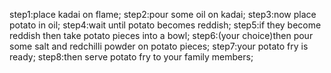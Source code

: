 step1:place kadai on flame;
step2:pour some oil on kadai;
step3:now place potato in oil;
step4:wait until potato becomes reddish;
step5:if they become reddish then take potato pieces into a bowl;
step6:(your choice)then  pour some salt and redchilli powder on potato pieces;
step7:your potato fry is ready;
step8:then serve potato fry to your family members;